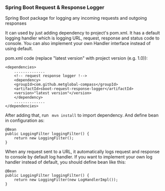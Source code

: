 ### Spring Boot Request & Response Logger

Spring Boot package for logging any incoming requests and outgoing responses

It can used by just adding dependency to project's pom.xml. It has a default logging handler which is logging URL, request, response and status code to console. You can also implement your own Handler interface instead of using default.

pom.xml code (replace "latest version" with project version (e.g. 1.0)):

```
<dependencies>
    ..............
    <!-- request response logger !-->
    <dependency>
	<groupId>com.github.metglobal-compass</groupId>
	<artifactId>sboot-request-response-logger</artifactId>
	<version>"latest version"</version>
    </dependency>
    ..............
</dependencies>
```

After adding that, run `` mvn install`` to import dependency. And define bean in configuration as:

```
@Bean
public LoggingFilter loggingFilter() {
    return new LoggingFilter();
}
```

When any request sent to a URL, it automatically logs request and response to console by default log handler. If you want to implement your own log handler instead of default, you should define bean like this:

```
@Bean
public LoggingFilter loggingFilter() {
    return new LoggingFilter(new LogHandlerImpl());
}
```

